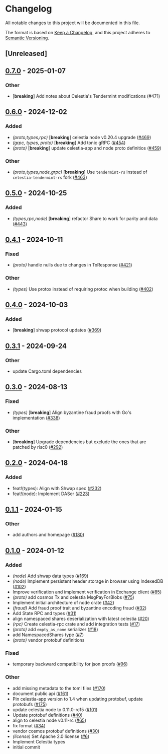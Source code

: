 # Changelog
All notable changes to this project will be documented in this file.

The format is based on [Keep a Changelog](https://keepachangelog.com/en/1.0.0/),
and this project adheres to [Semantic Versioning](https://semver.org/spec/v2.0.0.html).

## [Unreleased]

## [0.7.0](https://github.com/eigerco/lumina/compare/celestia-proto-v0.6.0...celestia-proto-v0.7.0) - 2025-01-07

### Other

- [**breaking**] Add notes about Celestia's Tendermint modifications (#471)

## [0.6.0](https://github.com/eigerco/lumina/compare/celestia-proto-v0.5.0...celestia-proto-v0.6.0) - 2024-12-02

### Added

- *(proto,types,rpc)* [**breaking**] celestia node v0.20.4 upgrade ([#469](https://github.com/eigerco/lumina/pull/469))
- *(grpc, types, proto)* [**breaking**] Add tonic gRPC ([#454](https://github.com/eigerco/lumina/pull/454))
- *(proto)* [**breaking**] update celestia-app and node proto definitios ([#459](https://github.com/eigerco/lumina/pull/459))

### Other

- *(proto,types,node,grpc)* [**breaking**] Use `tendermint-rs` instead of `celestia-tendermint-rs` fork ([#463](https://github.com/eigerco/lumina/pull/463))

## [0.5.0](https://github.com/eigerco/lumina/compare/celestia-proto-v0.4.1...celestia-proto-v0.5.0) - 2024-10-25

### Added

- *(types,rpc,node)* [**breaking**] refactor Share to work for parity and data ([#443](https://github.com/eigerco/lumina/pull/443))

## [0.4.1](https://github.com/eigerco/lumina/compare/celestia-proto-v0.4.0...celestia-proto-v0.4.1) - 2024-10-11

### Fixed

- *(proto)* handle nulls due to changes in TxResponse ([#421](https://github.com/eigerco/lumina/pull/421))

### Other

- *(types)* Use protox instead of requiring protoc when building ([#402](https://github.com/eigerco/lumina/pull/402))

## [0.4.0](https://github.com/eigerco/lumina/compare/celestia-proto-v0.3.1...celestia-proto-v0.4.0) - 2024-10-03

### Added

- [**breaking**] shwap protocol updates ([#369](https://github.com/eigerco/lumina/pull/369))

## [0.3.1](https://github.com/eigerco/lumina/compare/celestia-proto-v0.3.0...celestia-proto-v0.3.1) - 2024-09-24

### Other

- update Cargo.toml dependencies

## [0.3.0](https://github.com/eigerco/lumina/compare/celestia-proto-v0.2.0...celestia-proto-v0.3.0) - 2024-08-13

### Fixed
- *(types)* [**breaking**] Align byzantine fraud proofs with Go's implementation ([#338](https://github.com/eigerco/lumina/pull/338))

### Other
- [**breaking**] Upgrade dependencies but exclude the ones that are patched by risc0 ([#292](https://github.com/eigerco/lumina/pull/292))

## [0.2.0](https://github.com/eigerco/lumina/compare/celestia-proto-v0.1.1...celestia-proto-v0.2.0) - 2024-04-18

### Added
- feat!(types): Align with Shwap spec ([#232](https://github.com/eigerco/lumina/pull/232))
- feat!(node): Implement DASer ([#223](https://github.com/eigerco/lumina/pull/223))

## [0.1.1](https://github.com/eigerco/lumina/compare/celestia-proto-v0.1.0...celestia-proto-v0.1.1) - 2024-01-15

### Other
- add authors and homepage ([#180](https://github.com/eigerco/lumina/pull/180))

## [0.1.0](https://github.com/eigerco/lumina/releases/tag/celestia-proto-v0.1.0) - 2024-01-12

### Added
- *(node)* Add shwap data types ([#169](https://github.com/eigerco/lumina/pull/169))
- *(node)* Implement persistent header storage in browser using IndexedDB ([#102](https://github.com/eigerco/lumina/pull/102))
- Improve verification and implement verification in Exchange client ([#85](https://github.com/eigerco/lumina/pull/85))
- *(proto)* add cosmos Tx and celestia MsgPayForBlobs ([#75](https://github.com/eigerco/lumina/pull/75))
- Implement initial architecture of node crate ([#42](https://github.com/eigerco/lumina/pull/42))
- *(fraud)* Add fraud proof trait and byzantine encoding fraud ([#32](https://github.com/eigerco/lumina/pull/32))
- Add State RPC and types ([#31](https://github.com/eigerco/lumina/pull/31))
- align namespaced shares deserialization with latest celestia  ([#20](https://github.com/eigerco/lumina/pull/20))
- *(rpc)* Create celestia-rpc crate and add integration tests ([#17](https://github.com/eigerco/lumina/pull/17))
- *(proto)* add `empty_as_none` serializer ([#18](https://github.com/eigerco/lumina/pull/18))
- add NamespacedShares type ([#7](https://github.com/eigerco/lumina/pull/7))
- *(proto)* vendor protobuf definitions

### Fixed
- temporary backward compatibility for json proofs ([#96](https://github.com/eigerco/lumina/pull/96))

### Other
- add missing metadata to the toml files ([#170](https://github.com/eigerco/lumina/pull/170))
- document public api ([#161](https://github.com/eigerco/lumina/pull/161))
- Pin celestia-app version to 1.4 when updating protobuf, update protobufs ([#175](https://github.com/eigerco/lumina/pull/175))
- update celestia node to 0.11.0-rc15 ([#101](https://github.com/eigerco/lumina/pull/101))
- Update protobuf definitions ([#40](https://github.com/eigerco/lumina/pull/40))
- align to celestia node v0.11-rc ([#65](https://github.com/eigerco/lumina/pull/65))
- fix format ([#34](https://github.com/eigerco/lumina/pull/34))
- vendor cosmos protobuf definitions ([#30](https://github.com/eigerco/lumina/pull/30))
- *(license)* Set Apache 2.0 license ([#6](https://github.com/eigerco/lumina/pull/6))
- Implement Celestia types
- initial commit
